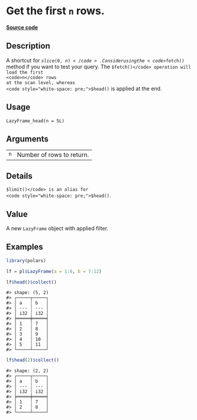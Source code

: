 

# Get the first <code>n</code> rows.

[**Source code**](https://github.com/pola-rs/r-polars/tree/main/R/lazyframe__lazy.R#L869)

## Description

A shortcut for <code>$slice(0, n)</code>. Consider using the
<code>$fetch()</code> method if you want to test your query. The
<code>$fetch()</code> operation will load the first <code>n</code> rows
at the scan level, whereas
<code style="white-space: pre;">$head()</code> is applied at the end.

## Usage

<pre><code class='language-R'>LazyFrame_head(n = 5L)
</code></pre>

## Arguments

<table>
<tr>
<td style="white-space: nowrap; font-family: monospace; vertical-align: top">
<code id="LazyFrame_head_:_n">n</code>
</td>
<td>
Number of rows to return.
</td>
</tr>
</table>

## Details

<code style="white-space: pre;">$limit()</code> is an alias for
<code style="white-space: pre;">$head()</code>.

## Value

A new <code>LazyFrame</code> object with applied filter.

## Examples

``` r
library(polars)

lf = pl$LazyFrame(a = 1:6, b = 7:12)

lf$head()$collect()
```

    #> shape: (5, 2)
    #> ┌─────┬─────┐
    #> │ a   ┆ b   │
    #> │ --- ┆ --- │
    #> │ i32 ┆ i32 │
    #> ╞═════╪═════╡
    #> │ 1   ┆ 7   │
    #> │ 2   ┆ 8   │
    #> │ 3   ┆ 9   │
    #> │ 4   ┆ 10  │
    #> │ 5   ┆ 11  │
    #> └─────┴─────┘

``` r
lf$head(2)$collect()
```

    #> shape: (2, 2)
    #> ┌─────┬─────┐
    #> │ a   ┆ b   │
    #> │ --- ┆ --- │
    #> │ i32 ┆ i32 │
    #> ╞═════╪═════╡
    #> │ 1   ┆ 7   │
    #> │ 2   ┆ 8   │
    #> └─────┴─────┘
